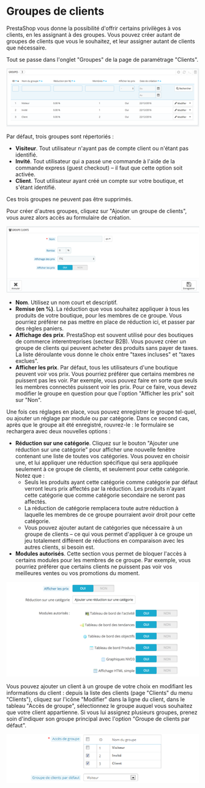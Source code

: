 # Groupes de clients

PrestaShop vous donne la possibilité d'offrir certains privilèges à vos clients, en les assignant à des groupes. Vous pouvez créer autant de groupes de clients que vous le souhaitez, et leur assigner autant de clients que nécessaire.

Tout se passe dans l'onglet "Groupes" de la page de paramétrage "Clients".

![](../../../../.gitbook/assets/52298393.png)

Par défaut, trois groupes sont répertoriés :

* **Visiteur**. Tout utilisateur n'ayant pas de compte client ou n'étant pas identifié.
* **Invité**. Tout utilisateur qui a passé une commande à l'aide de la commande express \(guest checkout\) – il faut que cette option soit activée.
* **Client**. Tout utilisateur ayant créé un compte sur votre boutique, et s'étant identifié.

Ces trois groupes ne peuvent pas être supprimés.

Pour créer d'autres groupes, cliquez sur "Ajouter un groupe de clients", vous aurez alors accès au formulaire de création.

![](../../../../.gitbook/assets/52298394.png)

* **Nom**. Utilisez un nom court et descriptif.
* **Remise \(en %\)**. La réduction que vous souhaitez appliquer à tous les produits de votre boutique, pour les membres de ce groupe. Vous pourriez préférer ne pas mettre en place de réduction ici, et passer par des règles paniers.
* **Affichage des prix**. PrestaShop est souvent utilisé pour des boutiques de commerce interentreprises \(secteur B2B\). Vous pouvez créer un groupe de clients qui peuvent acheter des produits sans payer de taxes. La liste déroulante vous donne le choix entre "taxes incluses" et "taxes exclues".
* **Afficher les prix**. Par défaut, tous les utilisateurs d'une boutique peuvent voir vos prix. Vous pourriez préférer que certains membres ne puissent pas les voir. Par exemple, vous pouvez faire en sorte que seuls les membres connectés puissent voir les prix. Pour ce faire, vous devez modifier le groupe en question pour que l'option "Afficher les prix" soit sur "Non".

Une fois ces réglages en place, vous pouvez enregistrer le groupe tel-quel, ou ajouter un réglage par module ou par catégorie. Dans ce second cas, après que le groupe ait été enregistré, rouvrez-le : le formulaire se rechargera avec deux nouvelles options :

* **Réduction sur une catégorie**. Cliquez sur le bouton "Ajouter une réduction sur une catégorie" pour afficher une nouvelle fenêtre contenant une liste de toutes vos catégories. Vous pouvez en choisir une, et lui appliquer une réduction spécifique qui sera appliquée seulement à ce groupe de clients, et seulement pour cette catégorie. Notez que :
  * Seuls les produits ayant cette catégorie comme catégorie par défaut verront leurs prix affectés par la réduction. Les produits n'ayant cette catégorie que comme catégorie secondaire ne seront pas affectés.
  * La réduction de catégorie remplacera toute autre réduction à laquelle les membres de ce groupe pourraient avoir droit pour cette catégorie.
  * Vous pouvez ajouter autant de catégories que nécessaire à un groupe de clients – ce qui vous permet d'appliquer à ce groupe un jeu totalement différent de réductions en comparaison avec les autres clients, si besoin est.
* **Modules autorisés**. Cette section vous permet de bloquer l'accès à certains modules pour les membres de ce groupe. Par exemple, vous pourriez préférer que certains clients ne puissent pas voir vos meilleures ventes ou vos promotions du moment.

![](../../../../.gitbook/assets/52298395.png)

Vous pouvez ajouter un client à un groupe de votre choix en modifiant les informations du client : depuis la liste des clients \(page "Clients" du menu "Clients"\), cliquez sur l'icône "Modifier" dans la ligne du client, dans le tableau "Accès de groupe", sélectionnez le groupe auquel vous souhaitez que votre client appartienne. Si vous lui assignez plusieurs groupes, prenez soin d'indiquer son groupe principal avec l'option "Groupe de clients par défaut".

![](../../../../.gitbook/assets/23038777.png)


